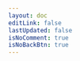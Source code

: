```yaml
---
layout: doc
editLink: false
lastUpdated: false
isNoComment: true
isNoBackBtn: true
---
```


<template v-for="[category, postGroup] in sortedCategoryGroups" :key="category">
  <h2 :id="category" class="post-title">
    <a
      class="header-anchor"
      :href="`#${category}`"
      :aria-label="`Permalink to &quot;${category}&quot;`"
    >​</a>
    <div class="post-year hollow-text source-han-serif">{{ category }}</div>
  </h2>
  <div class="post-container" v-for="post in postGroup" :key="post.url">
    <a :href="post.url">{{ post.title }}</a>
    <span class="post-date">
      {{ post.date.string }}
    </span>
  </div>
</template>

<script lang="ts" setup>
import { computed } from "vue";
import { data as posts } from "../.vitepress/theme/posts-en.data.mts";

// 按分类分组并排序
const sortedCategoryGroups = computed(() => {
  const map = new Map<string, typeof posts>();

  posts.forEach((post) => {
    const category = post.category || "Uncategorized";
    if (!map.has(category)) {
      map.set(category, []);
    }
    map.get(category)?.push(post);
  });

  // 对每个分类内部按时间倒序排序
  const sortedEntries = Array.from(map.entries()).map(([category, group]) => {
    group.sort((a, b) => b.date.time - a.date.time);
    return [category, group];
  });

  // 再根据每个分类中最新文章时间，整体排序
  sortedEntries.sort((a, b) => b[1][0].date.time - a[1][0].date.time);

  return sortedEntries;
});
</script>

<style lang="scss" scoped>
.post-title {
  margin-bottom: 6px;
  position: relative;

  .post-year {
    position: absolute;
    top: -6px;
    left: -10px;
    z-index: -1;
    opacity: .16;
    font-size: 86px;
    font-weight: 900;
  }
}

.post-container {
  display: flex;
  justify-content: space-between;
  margin: 12px 0;

  > a {
    font-weight: 400;
  }

  .post-date {
    opacity: .6;
  }
}

.hollow-text {
  color: var(--vp-c-bg);
  -webkit-text-stroke: 1px var(--vp-c-text-1);
}
</style>
